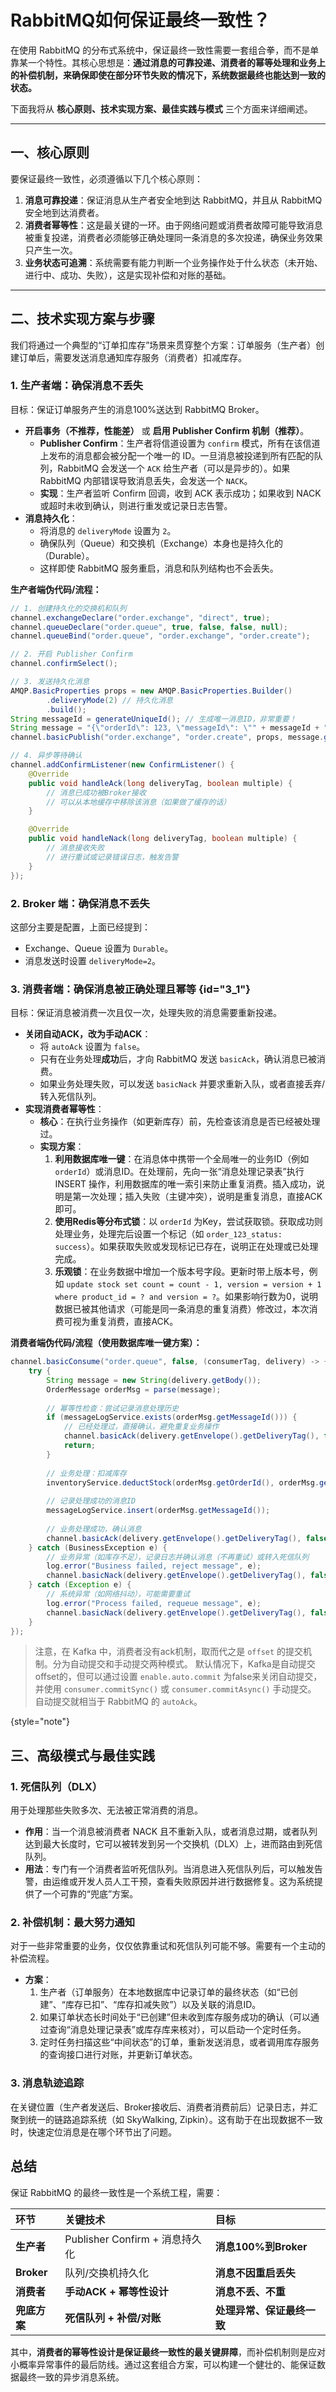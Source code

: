 # RabbitMQ如何保证最终一致性？

在使用 RabbitMQ 的分布式系统中，保证最终一致性需要一套组合拳，而不是单靠某一个特性。其核心思想是：**通过消息的可靠投递、消费者的幂等处理和业务上的补偿机制，来确保即使在部分环节失败的情况下，系统数据最终也能达到一致的状态。**

下面我将从 **核心原则、技术实现方案、最佳实践与模式** 三个方面来详细阐述。

---

## 一、核心原则

要保证最终一致性，必须遵循以下几个核心原则：

1.  **消息可靠投递**：保证消息从生产者安全地到达 RabbitMQ，并且从 RabbitMQ 安全地到达消费者。
2.  **消费者幂等性**：这是最关键的一环。由于网络问题或消费者故障可能导致消息被重复投递，消费者必须能够正确处理同一条消息的多次投递，确保业务效果只产生一次。
3.  **业务状态可追溯**：系统需要有能力判断一个业务操作处于什么状态（未开始、进行中、成功、失败），这是实现补偿和对账的基础。

---

## 二、技术实现方案与步骤

我们将通过一个典型的“订单扣库存”场景来贯穿整个方案：订单服务（生产者）创建订单后，需要发送消息通知库存服务（消费者）扣减库存。

### 1. 生产者端：确保消息不丢失

目标：保证订单服务产生的消息100%送达到 RabbitMQ Broker。

*   **开启事务（不推荐，性能差）** 或 **启用 Publisher Confirm 机制（推荐）**。
    *   **Publisher Confirm**：生产者将信道设置为 `confirm` 模式，所有在该信道上发布的消息都会被分配一个唯一的 ID。一旦消息被投递到所有匹配的队列，RabbitMQ 会发送一个 `ACK` 给生产者（可以是异步的）。如果 RabbitMQ 内部错误导致消息丢失，会发送一个 `NACK`。
    *   **实现**：生产者监听 Confirm 回调，收到 ACK 表示成功；如果收到 NACK 或超时未收到确认，则进行重发或记录日志告警。
*   **消息持久化**：
    *   将消息的 `deliveryMode` 设置为 `2`。
    *   确保队列（Queue）和交换机（Exchange）本身也是持久化的（Durable）。
    *   这样即使 RabbitMQ 服务重启，消息和队列结构也不会丢失。

**生产者端伪代码/流程：**
```java
// 1. 创建持久化的交换机和队列
channel.exchangeDeclare("order.exchange", "direct", true);
channel.queueDeclare("order.queue", true, false, false, null);
channel.queueBind("order.queue", "order.exchange", "order.create");

// 2. 开启 Publisher Confirm
channel.confirmSelect();

// 3. 发送持久化消息
AMQP.BasicProperties props = new AMQP.BasicProperties.Builder()
        .deliveryMode(2) // 持久化消息
        .build();
String messageId = generateUniqueId(); // 生成唯一消息ID，非常重要！
String message = "{\"orderId\": 123, \"messageId\": \"" + messageId + "\"}";
channel.basicPublish("order.exchange", "order.create", props, message.getBytes());

// 4. 异步等待确认
channel.addConfirmListener(new ConfirmListener() {
    @Override
    public void handleAck(long deliveryTag, boolean multiple) {
        // 消息已成功被Broker接收
        // 可以从本地缓存中移除该消息（如果做了缓存的话）
    }

    @Override
    public void handleNack(long deliveryTag, boolean multiple) {
        // 消息接收失败
        // 进行重试或记录错误日志，触发告警
    }
});
```

### 2. Broker 端：确保消息不丢失

这部分主要是配置，上面已经提到：
*   Exchange、Queue 设置为 `Durable`。
*   消息发送时设置 `deliveryMode=2`。

### 3. 消费者端：确保消息被正确处理且幂等 {id="3_1"}

目标：保证消息被消费一次且仅一次，处理失败的消息需要重新投递。

*   **关闭自动ACK，改为手动ACK**：
    *   将 `autoAck` 设置为 `false`。
    *   只有在业务处理**成功**后，才向 RabbitMQ 发送 `basicAck`，确认消息已被消费。
    *   如果业务处理失败，可以发送 `basicNack` 并要求重新入队，或者直接丢弃/转入死信队列。
*   **实现消费者幂等性**：
    *   **核心**：在执行业务操作（如更新库存）前，先检查该消息是否已经被处理过。
    *   **实现方案**：
        1.  **利用数据库唯一键**：在消息体中携带一个全局唯一的业务ID（例如 `orderId`）或消息ID。在处理前，先向一张“消息处理记录表”执行 INSERT 操作，利用数据库的唯一索引来防止重复消费。插入成功，说明是第一次处理；插入失败（主键冲突），说明是重复消息，直接ACK即可。
        2.  **使用Redis等分布式锁**：以 `orderId` 为Key，尝试获取锁。获取成功则处理业务，处理完后设置一个标记（如 `order_123_status: success`）。如果获取失败或发现标记已存在，说明正在处理或已处理完成。
        3.  **乐观锁**：在业务数据中增加一个版本号字段。更新时带上版本号，例如 `update stock set count = count - 1, version = version + 1 where product_id = ? and version = ?`。如果影响行数为0，说明数据已被其他请求（可能是同一条消息的重复消费）修改过，本次消费可视为重复消费，直接ACK。

**消费者端伪代码/流程（使用数据库唯一键方案）：**
```java
channel.basicConsume("order.queue", false, (consumerTag, delivery) -> {
    try {
        String message = new String(delivery.getBody());
        OrderMessage orderMsg = parse(message);
        
        // 幂等性检查：尝试记录消息处理历史
        if (messageLogService.exists(orderMsg.getMessageId())) {
            // 已经处理过，直接确认，避免重复业务操作
            channel.basicAck(delivery.getEnvelope().getDeliveryTag(), false);
            return;
        }
        
        // 业务处理：扣减库存
        inventoryService.deductStock(orderMsg.getOrderId(), orderMsg.getProductId(), orderMsg.getQuantity());
        
        // 记录处理成功的消息ID
        messageLogService.insert(orderMsg.getMessageId());
        
        // 业务处理成功，确认消息
        channel.basicAck(delivery.getEnvelope().getDeliveryTag(), false);
    } catch (BusinessException e) {
        // 业务异常（如库存不足），记录日志并确认消息（不再重试）或转入死信队列
        log.error("Business failed, reject message", e);
        channel.basicNack(delivery.getEnvelope().getDeliveryTag(), false, false); // 不重新入队
    } catch (Exception e) {
        // 系统异常（如网络抖动），可能需要重试
        log.error("Process failed, requeue message", e);
        channel.basicNack(delivery.getEnvelope().getDeliveryTag(), false, true); // 重新入队
    }
});
```

> 注意，在 Kafka 中，消费者没有ack机制，取而代之是 `offset` 的提交机制。分为自动提交和手动提交两种模式。
> 默认情况下，Kafka是自动提交offset的，但可以通过设置 `enable.auto.commit` 为false来关闭自动提交，并使用 `consumer.commitSync()` 或 `consumer.commitAsync()` 手动提交。
> 自动提交就相当于 RabbitMQ 的 `autoAck`。

{style="note"}

## 三、高级模式与最佳实践

### 1. 死信队列（DLX）

用于处理那些失败多次、无法被正常消费的消息。

*   **作用**：当一个消息被消费者 NACK 且不重新入队，或者消息过期，或者队列达到最大长度时，它可以被转发到另一个交换机（DLX）上，进而路由到死信队列。
*   **用法**：专门有一个消费者监听死信队列。当消息进入死信队列后，可以触发告警，由运维或开发人员人工干预，查看失败原因并进行数据修复。这为系统提供了一个可靠的“兜底”方案。

### 2. 补偿机制：最大努力通知

对于一些非常重要的业务，仅仅依靠重试和死信队列可能不够。需要有一个主动的补偿流程。

*   **方案**：
    1.  生产者（订单服务）在本地数据库中记录订单的最终状态（如“已创建”、“库存已扣”、“库存扣减失败”）以及关联的消息ID。
    2.  如果订单状态长时间处于“已创建”但未收到库存服务成功的确认（可以通过查询“消息处理记录表”或库存库来核对），可以启动一个定时任务。
    3.  定时任务扫描这些“中间状态”的订单，重新发送消息，或者调用库存服务的查询接口进行对账，并更新订单状态。

### 3. 消息轨迹追踪

在关键位置（生产者发送后、Broker接收后、消费者消费前后）记录日志，并汇聚到统一的链路追踪系统（如 SkyWalking, Zipkin）。这有助于在出现数据不一致时，快速定位消息是在哪个环节出了问题。

## 总结

保证 RabbitMQ 的最终一致性是一个系统工程，需要：

| 环节 | 关键技术 | 目标 |
| :--- | :--- | :--- |
| **生产者** | Publisher Confirm + 消息持久化 | **消息100%到Broker** |
| **Broker** | 队列/交换机持久化 | **消息不因重启丢失** |
| **消费者** | **手动ACK + 幂等性设计** | **消息不丢、不重** |
| **兜底方案** | **死信队列 + 补偿/对账** | **处理异常、保证最终一致** |

其中，**消费者的幂等性设计是保证最终一致性的最关键屏障**，而补偿机制则是应对小概率异常事件的最后防线。通过这套组合方案，可以构建一个健壮的、能保证数据最终一致的异步消息系统。